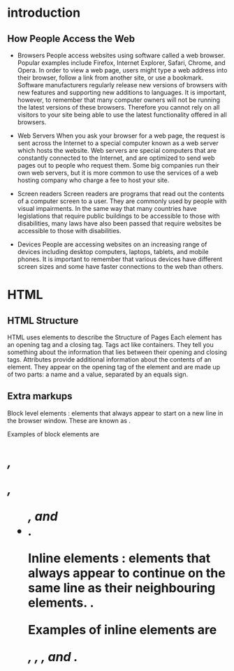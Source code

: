 # introduction 

## How People Access the Web

- Browsers
People access websites using
software called a web browser.
Popular examples include
Firefox, Internet Explorer, Safari,
Chrome, and Opera.
In order to view a web page,
users might type a web address
into their browser, follow a
link from another site, or use a
bookmark.
Software manufacturers
regularly release new versions
of browsers with new features
and supporting new additions
to languages. It is important,
however, to remember that
many computer owners will not
be running the latest versions
of these browsers. Therefore
you cannot rely on all visitors to
your site being able to use the
latest functionality offered in all
browsers.


- Web Servers
When you ask your browser for
a web page, the request is sent
across the Internet to a special
computer known as a web
server which hosts the website.
Web servers are special
computers that are constantly
connected to the Internet, and
are optimized to send web pages
out to people who request them.
Some big companies run their
own web servers, but it is more
common to use the services of
a web hosting company who
charge a fee to host your site.


- Screen readers
Screen readers are programs
that read out the contents of a
computer screen to a user. They
are commonly used by people
with visual impairments.
In the same way that many
countries have legislations
that require public buildings
to be accessible to those with
disabilities, many laws have
also been passed that require
websites be accessible to those
with disabilities.


- Devices
People are accessing websites
on an increasing range of devices
including desktop computers,
laptops, tablets, and mobile
phones. It is important to
remember that various devices
have different screen sizes and
some have faster connections to
the web than others.


# HTML
## HTML Structure
HTML uses elements to describe the Structure of Pages
Each element has an opening tag and a closing tag.
Tags act like containers. They tell you something about the information that lies between their opening and closing tags.
Attributes provide additional information about the contents of an element. They appear on the opening tag of the element and are made up of two parts: a name and a value, separated by an equals sign.


## Extra markups
Block level elements : elements that always appear to start on a new line in the browser window. These are known as .

Examples of block elements are

*<h1>, <p>, <ul>, and <li>.*

Inline elements : elements that always appear to continue on the same line as their neighbouring elements. .

Examples of inline elements are

*<a>, <b>, <em>, and <img>.*